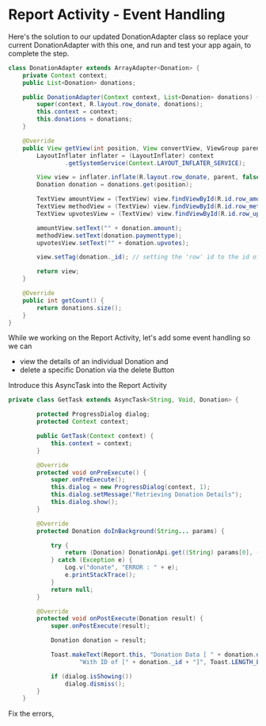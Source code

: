 # Report Activity - Event Handling

Here's the solution to our updated DonationAdapter class so replace your current DonationAdapter with this one, and run and test your app again, to complete the step.

~~~java
class DonationAdapter extends ArrayAdapter<Donation> {
    private Context context;
    public List<Donation> donations;

    public DonationAdapter(Context context, List<Donation> donations) {
        super(context, R.layout.row_donate, donations);
        this.context = context;
        this.donations = donations;
    }

    @Override
    public View getView(int position, View convertView, ViewGroup parent) {
        LayoutInflater inflater = (LayoutInflater) context
                .getSystemService(Context.LAYOUT_INFLATER_SERVICE);

        View view = inflater.inflate(R.layout.row_donate, parent, false);
        Donation donation = donations.get(position);

        TextView amountView = (TextView) view.findViewById(R.id.row_amount);
        TextView methodView = (TextView) view.findViewById(R.id.row_method);
        TextView upvotesView = (TextView) view.findViewById(R.id.row_upvotes);

        amountView.setText("" + donation.amount);
        methodView.setText(donation.paymenttype);
        upvotesView.setText("" + donation.upvotes);

        view.setTag(donation._id); // setting the 'row' id to the id of the donation

        return view;
    }

    @Override
    public int getCount() {
        return donations.size();
    }
}
~~~

While we working on the Report Activity, let's add some event handling so we can 

* view the details of an individual Donation and
* delete a specific Donation via the delete Button

Introduce this AsyncTask into the Report Activity

~~~java
private class GetTask extends AsyncTask<String, Void, Donation> {

        protected ProgressDialog dialog;
        protected Context context;

        public GetTask(Context context) {
            this.context = context;
        }

        @Override
        protected void onPreExecute() {
            super.onPreExecute();
            this.dialog = new ProgressDialog(context, 1);
            this.dialog.setMessage("Retrieving Donation Details");
            this.dialog.show();
        }

        @Override
        protected Donation doInBackground(String... params) {

            try {
                return (Donation) DonationApi.get((String) params[0], (String) params[1]);
            } catch (Exception e) {
                Log.v("donate", "ERROR : " + e);
                e.printStackTrace();
            }
            return null;
        }

        @Override
        protected void onPostExecute(Donation result) {
            super.onPostExecute(result);

            Donation donation = result;

            Toast.makeText(Report.this, "Donation Data [ " + donation.upvotes + "]\n " +
                    "With ID of [" + donation._id + "]", Toast.LENGTH_LONG).show();

            if (dialog.isShowing())
                dialog.dismiss();
        }
    }
~~~

Fix the errors, 